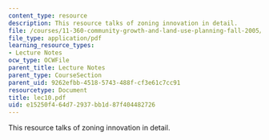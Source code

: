 ```yaml
---
content_type: resource
description: This resource talks of zoning innovation in detail.
file: /courses/11-360-community-growth-and-land-use-planning-fall-2005/e15250f464d72937bb1d87f404482726_lec10.pdf
file_type: application/pdf
learning_resource_types:
- Lecture Notes
ocw_type: OCWFile
parent_title: Lecture Notes
parent_type: CourseSection
parent_uid: 9262efbb-4518-5743-488f-cf3e61c7cc91
resourcetype: Document
title: lec10.pdf
uid: e15250f4-64d7-2937-bb1d-87f404482726
---
```

This resource talks of zoning innovation in detail.

